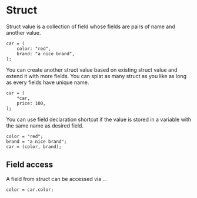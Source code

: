 # Struct

Struct value is a collection of field whose fields are pairs of name and another value.

```butter
car = (
    color: "red",
    brand: "a nice brand",
);
```

You can create another struct value based on existing struct value and extend it with more fields. You can splat as many struct as you like as long as every fields have unique name.

```butter
car = (
    *car,
    price: 100,
);
```

You can use field declaration shortcut if the value is stored in a variable with the same name as desired field.

```butter
color = "red";
brand = "a nice brand";
car = (color, brand);
```

## Field access

A field from struct can be accessed via `.`.

```butter
color = car.color;
```
